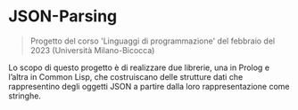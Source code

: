 # JSON-Parsing
> Progetto del corso 'Linguaggi di programmazione' del febbraio del 2023 (Università Milano-Bicocca)

Lo scopo di questo progetto è di realizzare due librerie, una in Prolog e l’altra in Common Lisp, che costruiscano delle strutture dati che rappresentino degli oggetti JSON a partire dalla loro rappresentazione come stringhe.
